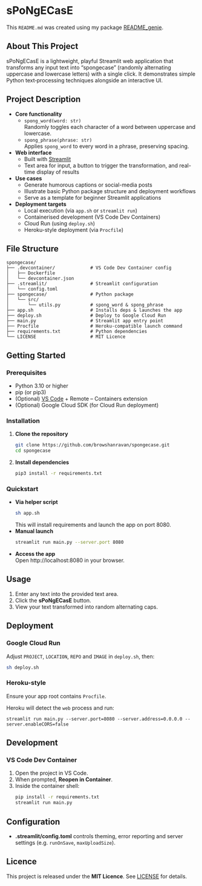 # sPoNgECasE

This `README.md` was created using my package [README_genie](https://github.com/browshanravan/README_genie).

## About This Project
sPoNgECasE is a lightweight, playful Streamlit web application that transforms any input text into “spongecase” (randomly alternating uppercase and lowercase letters) with a single click. It demonstrates simple Python text‐processing techniques alongside an interactive UI.

## Project Description
- **Core functionality**  
  - `spong_word(word: str)`  
    Randomly toggles each character of a word between uppercase and lowercase.  
  - `spong_phrase(phrase: str)`  
    Applies `spong_word` to every word in a phrase, preserving spacing.
- **Web interface**  
  - Built with [Streamlit](https://streamlit.io/)  
  - Text area for input, a button to trigger the transformation, and real-time display of results  
- **Use cases**  
  - Generate humorous captions or social-media posts  
  - Illustrate basic Python package structure and deployment workflows  
  - Serve as a template for beginner Streamlit applications  
- **Deployment targets**  
  - Local execution (via `app.sh` or `streamlit run`)  
  - Containerised development (VS Code Dev Containers)  
  - Cloud Run (using `deploy.sh`)  
  - Heroku-style deployment (via `Procfile`)

## File Structure
```
spongecase/
├── .devcontainer/             # VS Code Dev Container config
│   ├── Dockerfile
│   └── devcontainer.json
├── .streamlit/                # Streamlit configuration
│   └── config.toml
├── spongecase/                # Python package
│   └── src/
│       └── utils.py           # spong_word & spong_phrase
├── app.sh                     # Installs deps & launches the app
├── deploy.sh                  # Deploy to Google Cloud Run
├── main.py                    # Streamlit app entry point
├── Procfile                   # Heroku-compatible launch command
├── requirements.txt           # Python dependencies
└── LICENSE                    # MIT Licence
```

## Getting Started

### Prerequisites
- Python 3.10 or higher  
- pip (or pip3)  
- (Optional) [VS Code](https://code.visualstudio.com/) + Remote – Containers extension  
- (Optional) Google Cloud SDK (for Cloud Run deployment)

### Installation
1. **Clone the repository**  
   ```bash
   git clone https://github.com/browshanravan/spongecase.git
   cd spongecase
   ```
2. **Install dependencies**  
   ```bash
   pip3 install -r requirements.txt
   ```

### Quickstart
- **Via helper script**  
  ```bash
  sh app.sh
  ```
  This will install requirements and launch the app on port 8080.
- **Manual launch**  
  ```bash
  streamlit run main.py --server.port 8080
  ```
- **Access the app**  
  Open http://localhost:8080 in your browser.

## Usage
1. Enter any text into the provided text area.  
2. Click the **sPoNgECasE** button.  
3. View your text transformed into random alternating caps.

## Deployment

### Google Cloud Run
Adjust `PROJECT`, `LOCATION`, `REPO` and `IMAGE` in `deploy.sh`, then:
```bash
sh deploy.sh
```

### Heroku-style
Ensure your app root contains `Procfile`.

Heroku will detect the `web` process and run:
```
streamlit run main.py --server.port=8080 --server.address=0.0.0.0 --server.enableCORS=false
```

## Development

### VS Code Dev Container
1. Open the project in VS Code.  
2. When prompted, **Reopen in Container**.  
3. Inside the container shell:
   ```bash
   pip install -r requirements.txt
   streamlit run main.py
   ```

## Configuration
- **.streamlit/config.toml** controls theming, error reporting and server settings (e.g. `runOnSave`, `maxUploadSize`).

## Licence
This project is released under the **MIT Licence**. See [LICENSE](LICENSE) for details.